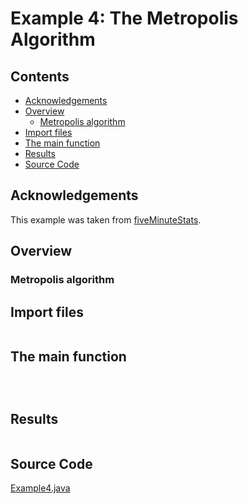# Example 4: The Metropolis Algorithm
 
 ## Contents
 * [Acknowledgements](#acknowledgement) 
 * [Overview](#overview) 
     * [Metropolis algorithm](#goodness_of_fit)
 * [Import files](#include_files)
 * [The main function](#m_func)
 * [Results](#results)
 * [Source Code](#source_code)
 
 ## <a name="acknowledgement"></a> Acknowledgements
 This example was taken from <a href="https://stephens999.github.io/fiveMinuteStats/index.html">fiveMinuteStats</a>.
 ## <a name="overview"></a> Overview
 
 ### <a name="goodness_of_fit"></a> Metropolis algorithm
 

 ## <a name="include_files"></a> Import files
 
 ```

 ```
 
 ## <a name="m_func"></a> The main function
 
 ```
 
     
 ```
 
 ## <a name="results"></a> Results
 
 ```

 ```
 
 ## <a name="source_code"></a> Source Code
 
 <a href="Example4.java">Example4.java</a>